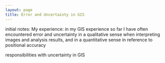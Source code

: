 ```yaml
---
layout: page
title: Error and Uncertainty in GIS
---
```


initial notes:
My experience:
in my GIS experience so far I have often encountered error and uncertainty in a qualitative sense when interpreting images and analysis results, and in a quantitative sense in reference to positional accuracy

responsibilities with uncertainty in GIS

